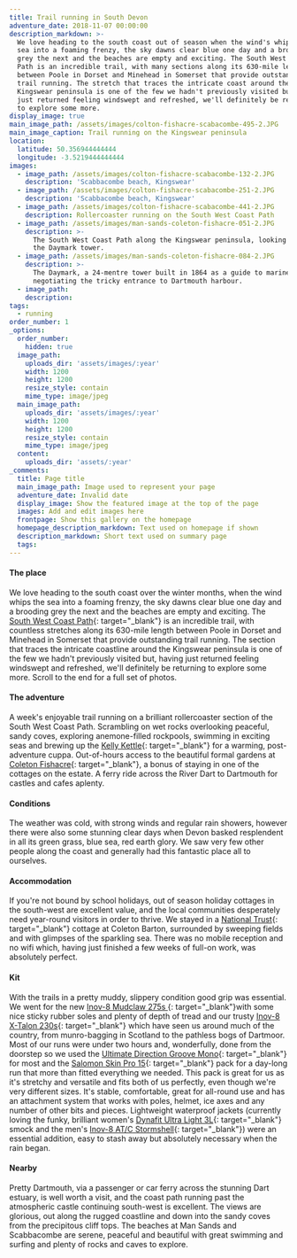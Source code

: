 ```yaml
---
title: Trail running in South Devon
adventure_date: 2018-11-07 00:00:00
description_markdown: >-
  We love heading to the south coast out of season when the wind's whipping the
  sea into a foaming frenzy, the sky dawns clear blue one day and a brooding
  grey the next and the beaches are empty and exciting. The South West Coast
  Path is an incredible trail, with many sections along its 630-mile length
  between Poole in Dorset and Minehead in Somerset that provide outstanding
  trail running. The stretch that traces the intricate coast around the
  Kingswear peninsula is one of the few we hadn't previously visited but, having
  just returned feeling windswept and refreshed, we'll definitely be returning
  to explore some more.
display_image: true
main_image_path: /assets/images/colton-fishacre-scabacombe-495-2.JPG
main_image_caption: Trail running on the Kingswear peninsula
location:
  latitude: 50.356944444444
  longitude: -3.5219444444444
images:
  - image_path: /assets/images/colton-fishacre-scabacombe-132-2.JPG
    description: 'Scabbacombe beach, Kingswear'
  - image_path: /assets/images/colton-fishacre-scabacombe-251-2.JPG
    description: 'Scabbacombe beach, Kingswear'
  - image_path: /assets/images/colton-fishacre-scabacombe-441-2.JPG
    description: Rollercoaster running on the South West Coast Path
  - image_path: /assets/images/man-sands-coleton-fishacre-051-2.JPG
    description: >-
      The South West Coast Path along the Kingswear peninsula, looking towards
      the Daymark tower.
  - image_path: /assets/images/man-sands-coleton-fishacre-084-2.JPG
    description: >-
      The Daymark, a 24-mentre tower built in 1864 as a guide to mariners
      negotiating the tricky entrance to Dartmouth harbour.
  - image_path:
    description:
tags:
  - running
order_number: 1
_options:
  order_number:
    hidden: true
  image_path:
    uploads_dir: 'assets/images/:year'
    width: 1200
    height: 1200
    resize_style: contain
    mime_type: image/jpeg
  main_image_path:
    uploads_dir: 'assets/images/:year'
    width: 1200
    height: 1200
    resize_style: contain
    mime_type: image/jpeg
  content:
    uploads_dir: 'assets/:year'
_comments:
  title: Page title
  main_image_path: Image used to represent your page
  adventure_date: Invalid date
  display_image: Show the featured image at the top of the page
  images: Add and edit images here
  frontpage: Show this gallery on the homepage
  homepage_description_markdown: Text used on homepage if shown
  description_markdown: Short text used on summary page
  tags:
---
```


#### The place

We love heading to the south coast over the winter months, when the wind whips the sea into a foaming frenzy, the sky dawns clear blue one day and a brooding grey the next and the beaches are empty and exciting. The [South West Coast Path](https://www.southwestcoastpath.org.uk/){: target="_blank"} is an incredible trail, with countless stretches along its 630-mile length between Poole in Dorset and Minehead in Somerset that provide outstanding trail running. The section that traces the intricate coastline around the Kingswear peninsula is one of the few we hadn't previously visited but, having just returned feeling windswept and refreshed, we'll definitely be returning to explore some more. Scroll to the end for a full set of photos.

#### The adventure

A week's enjoyable trail running on a brilliant rollercoaster section of the South West Coast Path. Scrambling on wet rocks overlooking peaceful, sandy coves, exploring anemone-filled rockpools, swimming in exciting seas and brewing up the [Kelly Kettle](https://www.kellykettle.com/){: target="_blank"} for a warming, post-adventure cuppa. Out-of-hours access to the beautiful formal gardens at [Coleton Fishacre](https://www.nationaltrust.org.uk/coleton-fishacre){: target="_blank"}, a bonus of staying in one of the cottages on the estate. A ferry ride across the River Dart to Dartmouth for castles and cafes aplenty.

#### Conditions

The weather was cold, with strong winds and regular rain showers, however there were also some stunning clear days when Devon basked resplendent in all its green grass, blue sea, red earth glory. We saw very few other people along the coast and generally had this fantastic place all to ourselves.

#### Accommodation

If you're not bound by school holidays, out of season holiday cottages in the south-west are excellent value, and the local communities desperately need year-round visitors in order to thrive. We stayed in a [National Trust](https://www.nationaltrust.org.uk/holidays){: target="_blank"} cottage at Coleton Barton, surrounded by sweeping fields and with glimpses of the sparkling sea. There was no mobile reception and no wifi which, having just finished a few weeks of full-on work, was absolutely perfect.

#### Kit

With the trails in a pretty muddy, slippery condition good grip was essential. We went for the new&nbsp;[Inov-8 Mudclaw 275s ](https://www.inov-8.com/trail-running/best-shoes-for/soft-and-muddy/mudclaw-275-mens-womens-trail-running-shoe-black){: target="_blank"}with some nice sticky rubber soles and plenty of depth of tread and our trusty [Inov-8 X-Talon 230s](https://www.inov-8.com/trail-running/best-shoes-for/soft-and-muddy/x-talon-230-mens-trail-running-shoes-grey){: target="_blank"} which have seen us around much of the country, from munro-bagging in Scotland to the pathless bogs of Dartmoor. Most of our runs were under two hours and, wonderfully, done from the doorstep so we used the [Ultimate Direction Groove Mono](https://ultimatedirection.com/groove-mono/){: target="_blank"} for most and the [Salomon Skin Pro 15](https://www.salomon.com/en-gb/shop-emea/product/skin-pro-15-set.html#848=10402&amp;1532=6248){: target="_blank"}&nbsp;pack for a day-long run that more than fitted everything we needed. This pack is great for us as it's stretchy and versatile and fits both of us perfectly, even though we're very different sizes. It's stable, comfortable, great for all-round use and has an attachment system that works with poles, helmet, ice axes and any number of other bits and pieces. Lightweight waterproof jackets (currently loving the funky, brilliant women's&nbsp;[Dynafit Ultra Light 3L](https://www.dynafit.com/en-gb/women/apparel/softshell-jackets/ultra-light-3l-jacket-women){: target="_blank"} smock and the men's [Inov-8 AT/C Stormshell](https://www.inov-8.com/trail-running/clothing/jackets/stormshell-waterproof-running-jacket-mens-red){: target="_blank"}) were an essential addition, easy to stash away but absolutely necessary when the rain began.

#### Nearby

Pretty Dartmouth, via a passenger or car ferry across the stunning Dart estuary, is well worth a visit, and the coast path running past the atmospheric castle continuing south-west is excellent. The views are glorious, out along the rugged coastline and down into the sandy coves from the precipitous cliff tops. The beaches at Man Sands and Scabbacombe are serene, peaceful and beautiful with great swimming and surfing and plenty of rocks and caves to explore.